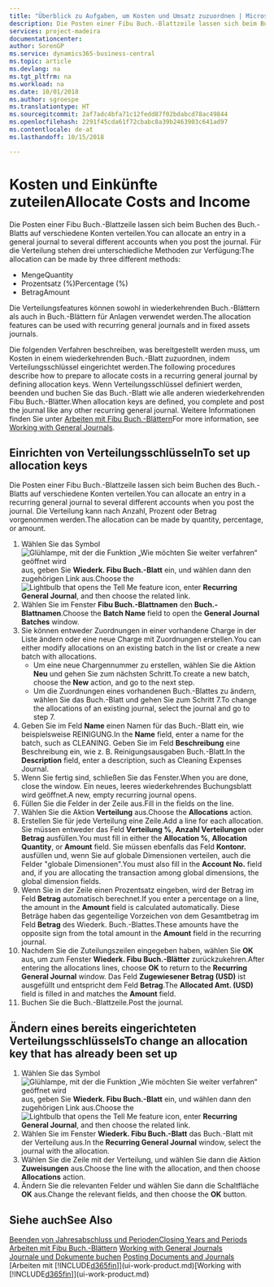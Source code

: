 ```yaml
---
title: "Überblick zu Aufgaben, um Kosten und Umsatz zuzuordnen | Microsoft Docs"
description: Die Posten einer Fibu Buch.-Blattzeile lassen sich beim Buchen des Buch.-Blatts auf verschiedene Konten verteilen.
services: project-madeira
documentationcenter: 
author: SorenGP
ms.service: dynamics365-business-central
ms.topic: article
ms.devlang: na
ms.tgt_pltfrm: na
ms.workload: na
ms.date: 10/01/2018
ms.author: sgroespe
ms.translationtype: HT
ms.sourcegitcommit: 2af7adc4bfa71c12fedd87f02bdabcd78ac49844
ms.openlocfilehash: 2291f45cda61f72cbabc8a39b2463903c641ad97
ms.contentlocale: de-at
ms.lasthandoff: 10/15/2018

---
```

# <a name="allocate-costs-and-income"></a><span data-ttu-id="de393-103">Kosten und Einkünfte zuteilen</span><span class="sxs-lookup"><span data-stu-id="de393-103">Allocate Costs and Income</span></span>
<span data-ttu-id="de393-104">Die Posten einer Fibu Buch.-Blattzeile lassen sich beim Buchen des Buch.-Blatts auf verschiedene Konten verteilen.</span><span class="sxs-lookup"><span data-stu-id="de393-104">You can allocate an entry in a general journal to several different accounts when you post the journal.</span></span> <span data-ttu-id="de393-105">Für die Verteilung stehen drei unterschiedliche Methoden zur Verfügung:</span><span class="sxs-lookup"><span data-stu-id="de393-105">The allocation can be made by three different methods:</span></span>

* <span data-ttu-id="de393-106">Menge</span><span class="sxs-lookup"><span data-stu-id="de393-106">Quantity</span></span>
* <span data-ttu-id="de393-107">Prozentsatz (%)</span><span class="sxs-lookup"><span data-stu-id="de393-107">Percentage (%)</span></span>
* <span data-ttu-id="de393-108">Betrag</span><span class="sxs-lookup"><span data-stu-id="de393-108">Amount</span></span>

<span data-ttu-id="de393-109">Die Verteilungsfeatures können sowohl in wiederkehrenden Buch.-Blättern als auch in Buch.-Blättern für Anlagen verwendet werden.</span><span class="sxs-lookup"><span data-stu-id="de393-109">The allocation features can be used with recurring general journals and in fixed assets journals.</span></span>
<!--You can also distribute the cost or revenue of a line to an intercompany partner when you post a sales or purchase document. When you post the document, a line will be posted in your general journal, and a corresponding line will be created in the intercompany outbox.-->

<span data-ttu-id="de393-110">Die folgenden Verfahren beschreiben, was bereitgestellt werden muss, um Kosten in einem wiederkehrenden Buch.-Blatt zuzuordnen, indem Verteilungsschlüssel eingerichtet werden.</span><span class="sxs-lookup"><span data-stu-id="de393-110">The following procedures describe how to prepare to allocate costs in a recurring general journal by defining allocation keys.</span></span> <span data-ttu-id="de393-111">Wenn Verteilungsschlüssel definiert werden, beenden und buchen Sie das Buch.-Blatt wie alle anderen wiederkehrenden Fibu Buch.-Blätter.</span><span class="sxs-lookup"><span data-stu-id="de393-111">When allocation keys are defined, you complete and post the journal like any other recurring general journal.</span></span> <span data-ttu-id="de393-112">Weitere Informationen finden Sie unter [Arbeiten mit Fibu Buch.-Blättern](ui-work-general-journals.md)</span><span class="sxs-lookup"><span data-stu-id="de393-112">For more information, see [Working with General Journals](ui-work-general-journals.md).</span></span>

## <a name="to-set-up-allocation-keys"></a><span data-ttu-id="de393-113">Einrichten von Verteilungsschlüsseln</span><span class="sxs-lookup"><span data-stu-id="de393-113">To set up allocation keys</span></span>
<span data-ttu-id="de393-114">Die Posten einer Fibu Buch.-Blattzeile lassen sich beim Buchen des Buch.-Blatts auf verschiedene Konten verteilen.</span><span class="sxs-lookup"><span data-stu-id="de393-114">You can allocate an entry in a recurring general journal to several different accounts when you post the journal.</span></span> <span data-ttu-id="de393-115">Die Verteilung kann nach Anzahl, Prozent oder Betrag vorgenommen werden.</span><span class="sxs-lookup"><span data-stu-id="de393-115">The allocation can be made by quantity, percentage, or amount.</span></span>
1. <span data-ttu-id="de393-116">Wählen Sie das Symbol ![Glühlampe, mit der die Funktion „Wie möchten Sie weiter verfahren“ geöffnet wird](media/ui-search/search_small.png "Wie möchten Sie weiter verfahren?") aus, geben Sie **Wiederk. Fibu Buch.-Blatt** ein, und wählen dann den zugehörigen Link aus.</span><span class="sxs-lookup"><span data-stu-id="de393-116">Choose the ![Lightbulb that opens the Tell Me feature](media/ui-search/search_small.png "Tell me what you want to do") icon, enter **Recurring General Journal**, and then choose the related link.</span></span>
2. <span data-ttu-id="de393-117">Wählen Sie im Fenster **Fibu Buch.-Blattnamen** den **Buch.-Blattnamen**.</span><span class="sxs-lookup"><span data-stu-id="de393-117">Choose the **Batch Name** field to open the **General Journal Batches** window.</span></span>
3. <span data-ttu-id="de393-118">Sie können entweder Zuordnungen in einer vorhandene Charge in der Liste ändern oder eine neue Charge mit Zuordnungen erstellen.</span><span class="sxs-lookup"><span data-stu-id="de393-118">You can either modify allocations on an existing batch in the list or create a new batch with allocations.</span></span>
   * <span data-ttu-id="de393-119">Um eine neue Chargennummer zu erstellen, wählen Sie die Aktion **Neu** und gehen Sie zum nächsten Schritt.</span><span class="sxs-lookup"><span data-stu-id="de393-119">To create a new batch, choose the **New** action, and go to the next step.</span></span>
   * <span data-ttu-id="de393-120">Um die Zuordnungen eines vorhandenen Buch.-Blattes zu ändern, wählen Sie das Buch.-Blatt und gehen Sie zum Schritt 7.</span><span class="sxs-lookup"><span data-stu-id="de393-120">To change the allocations of an existing journal, select the journal and go to step 7.</span></span>    
4. <span data-ttu-id="de393-121">Geben Sie im Feld **Name** einen Namen für das Buch.-Blatt ein, wie beispielsweise REINIGUNG.</span><span class="sxs-lookup"><span data-stu-id="de393-121">In the **Name** field, enter a name for the batch, such as CLEANING.</span></span> <span data-ttu-id="de393-122">Geben Sie im Feld **Beschreibung** eine Beschreibung ein, wie z. B. Reinigungsausgaben Buch.-Blatt.</span><span class="sxs-lookup"><span data-stu-id="de393-122">In the **Description** field, enter a description, such as Cleaning Expenses Journal.</span></span>
5. <span data-ttu-id="de393-123">Wenn Sie fertig sind, schließen Sie das Fenster.</span><span class="sxs-lookup"><span data-stu-id="de393-123">When you are done, close the window.</span></span> <span data-ttu-id="de393-124">Ein neues, leeres wiederkehrendes Buchungsblatt wird geöffnet.</span><span class="sxs-lookup"><span data-stu-id="de393-124">A new, empty recurring journal opens.</span></span>
6. <span data-ttu-id="de393-125">Füllen Sie die Felder in der Zeile aus.</span><span class="sxs-lookup"><span data-stu-id="de393-125">Fill in the fields on the line.</span></span>
7. <span data-ttu-id="de393-126">Wählen Sie die Aktion **Verteilung** aus.</span><span class="sxs-lookup"><span data-stu-id="de393-126">Choose the **Allocations** action.</span></span>
8. <span data-ttu-id="de393-127">Erstellen Sie für jede Verteilung eine Zeile.</span><span class="sxs-lookup"><span data-stu-id="de393-127">Add a line for each allocation.</span></span> <span data-ttu-id="de393-128">Sie müssen entweder das Feld **Verteilung %**, **Anzahl Verteilungen** oder **Betrag** ausfüllen.</span><span class="sxs-lookup"><span data-stu-id="de393-128">You must fill in either the **Allocation %**, **Allocation Quantity**, or **Amount** field.</span></span> <span data-ttu-id="de393-129">Sie müssen ebenfalls das Feld **Kontonr.** ausfüllen und, wenn Sie auf globale Dimensionen verteilen, auch die Felder "globale Dimensionen".</span><span class="sxs-lookup"><span data-stu-id="de393-129">You must also fill in the **Account No.** field and, if you are allocating the transaction among global dimensions, the global dimension fields.</span></span>
9. <span data-ttu-id="de393-130">Wenn Sie in der Zeile einen Prozentsatz eingeben, wird der Betrag im Feld **Betrag** automatisch berechnet.</span><span class="sxs-lookup"><span data-stu-id="de393-130">If you enter a percentage on a line, the amount in the **Amount** field is calculated automatically.</span></span> <span data-ttu-id="de393-131">Diese Beträge haben das gegenteilige Vorzeichen von dem Gesamtbetrag im Feld **Betrag** des Wiederk. Buch.-Blattes.</span><span class="sxs-lookup"><span data-stu-id="de393-131">These amounts have the opposite sign from the total amount in the **Amount** field in the recurring journal.</span></span>
10. <span data-ttu-id="de393-132">Nachdem Sie die Zuteilungszeilen eingegeben haben, wählen Sie **OK** aus, um zum Fenster **Wiederk. Fibu Buch.-Blätter** zurückzukehren.</span><span class="sxs-lookup"><span data-stu-id="de393-132">After entering the allocations lines, choose **OK** to return to the **Recurring General Journal** window.</span></span> <span data-ttu-id="de393-133">Das Feld **Zugewiesener Betrag (USD)** ist ausgefüllt und entspricht dem Feld **Betrag**.</span><span class="sxs-lookup"><span data-stu-id="de393-133">The **Allocated Amt. (USD)** field is filled in and matches the **Amount** field.</span></span>
11. <span data-ttu-id="de393-134">Buchen Sie die Buch.-Blattzeile.</span><span class="sxs-lookup"><span data-stu-id="de393-134">Post the journal.</span></span>

## <a name="to-change-an-allocation-key-that-has-already-been-set-up"></a><span data-ttu-id="de393-135">Ändern eines bereits eingerichteten Verteilungsschlüssels</span><span class="sxs-lookup"><span data-stu-id="de393-135">To change an allocation key that has already been set up</span></span>
1. <span data-ttu-id="de393-136">Wählen Sie das Symbol ![Glühlampe, mit der die Funktion „Wie möchten Sie weiter verfahren“ geöffnet wird](media/ui-search/search_small.png "Wie möchten Sie weiter verfahren?") aus, geben Sie **Wiederk. Fibu Buch.-Blatt** ein, und wählen dann den zugehörigen Link aus.</span><span class="sxs-lookup"><span data-stu-id="de393-136">Choose the ![Lightbulb that opens the Tell Me feature](media/ui-search/search_small.png "Tell me what you want to do") icon, enter **Recurring General Journal**, and then choose the related link.</span></span>
2. <span data-ttu-id="de393-137">Wählen Sie im Fenster **Wiederk. Fibu Buch.-Blatt** das Buch.-Blatt mit der Verteilung aus.</span><span class="sxs-lookup"><span data-stu-id="de393-137">In the **Recurring General Journal** window, select the journal with the allocation.</span></span>
3. <span data-ttu-id="de393-138">Wählen Sie die Zeile mit der Verteilung, und wählen Sie dann die Aktion **Zuweisungen** aus.</span><span class="sxs-lookup"><span data-stu-id="de393-138">Choose the line with the allocation, and then choose **Allocations** action.</span></span>
4. <span data-ttu-id="de393-139">Ändern Sie die relevanten Felder und wählen Sie dann die Schaltfläche **OK** aus.</span><span class="sxs-lookup"><span data-stu-id="de393-139">Change the relevant fields, and then choose the **OK** button.</span></span>

## <a name="see-also"></a><span data-ttu-id="de393-140">Siehe auch</span><span class="sxs-lookup"><span data-stu-id="de393-140">See Also</span></span>
[<span data-ttu-id="de393-141">Beenden von Jahresabschluss und Perioden</span><span class="sxs-lookup"><span data-stu-id="de393-141">Closing Years and Periods</span></span>](year-close-years-periods.md)  
<span data-ttu-id="de393-142">[Arbeiten mit Fibu Buch.-Blättern](ui-work-general-journals.md)  </span><span class="sxs-lookup"><span data-stu-id="de393-142">[Working with General Journals](ui-work-general-journals.md)  </span></span>  
<span data-ttu-id="de393-143">[Journale und Dokumente buchen](ui-post-documents-journals.md)  </span><span class="sxs-lookup"><span data-stu-id="de393-143">[Posting Documents and Journals](ui-post-documents-journals.md)  </span></span>  
<span data-ttu-id="de393-144">[Arbeiten mit [!INCLUDE[d365fin](includes/d365fin_md.md)]](ui-work-product.md)</span><span class="sxs-lookup"><span data-stu-id="de393-144">[Working with [!INCLUDE[d365fin](includes/d365fin_md.md)]](ui-work-product.md)</span></span>

